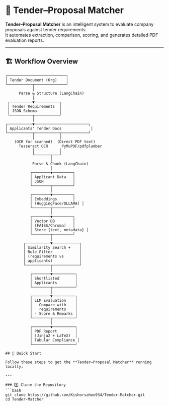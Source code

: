 # 📑 Tender–Proposal Matcher

**Tender–Proposal Matcher** is an intelligent system to evaluate company proposals against tender requirements.  
It automates extraction, comparison, scoring, and generates detailed PDF evaluation reports.

---

## 🏗️ Workflow Overview

```text
┌──────────────────────────┐
│ Tender Document (Org)    │
└───────────┬──────────────┘
            │
      Parse & Structure (LangChain)
            │
 ┌──────────▼───────────┐
 │ Tender Requirements  │
 │ JSON Schema          │
 └──────────┬───────────┘
            │
┌───────────▼────────────────────────┐
│ Applicants' Tender Docs             │
└───────────┬───────────┬────────────┘
            │           │
    (OCR for scanned)  (Direct PDF text)   
      Tesseract OCR      PyMuPDF/pdfplumber
            │           │
            └───────┬───┘
                    │
            Parse & Chunk (LangChain)
                    │
           ┌────────▼─────────┐
           │ Applicant Data   │
           │ JSON             │
           └────────┬─────────┘
                    │
           ┌────────▼─────────┐
           │ Embeddings       │
           │ (HuggingFace/OLLAMA) │
           └────────┬─────────┘
                    │
           ┌────────▼─────────┐
           │ Vector DB        │
           │ (FAISS/Chroma)   │
           │ Store {text, metadata} │
           └────────┬─────────┘
                    │
        ┌───────────▼────────────┐
        │ Similarity Search +    │
        │ Rule Filter            │
        │ (requirements vs       │
        │ applicants)            │
        └───────────┬────────────┘
                    │
           ┌────────▼──────────┐
           │ Shortlisted       │
           │ Applicants        │
           └────────┬──────────┘
                    │
           ┌────────▼──────────┐
           │ LLM Evaluation    │
           │ - Compare with    │
           │   requirements    │
           │ - Score & Remarks │
           └────────┬──────────┘
                    │
           ┌────────▼──────────┐
           │ PDF Report        │
           │ (Jinja2 + LaTeX)  │
           │ Tabular Compliance │
           └───────────────────┘

## 🚀 Quick Start

Follow these steps to get the **Tender–Proposal Matcher** running locally:

---

### 1️⃣ Clone the Repository
```bash
git clone https://github.com/Kishorsahoo934/Tender-Matcher.git
cd Tender-Matcher

